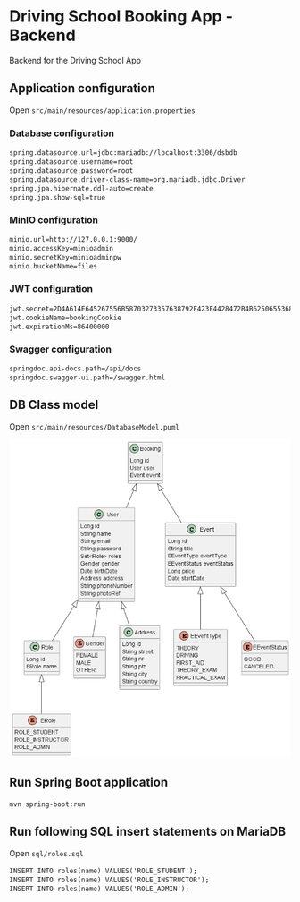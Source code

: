# Driving School Booking App - Backend

Backend for the Driving School App

## Application configuration
Open `src/main/resources/application.properties`

### Database configuration
```
spring.datasource.url=jdbc:mariadb://localhost:3306/dsbdb
spring.datasource.username=root
spring.datasource.password=root
spring.datasource.driver-class-name=org.mariadb.jdbc.Driver
spring.jpa.hibernate.ddl-auto=create
spring.jpa.show-sql=true
```

### MinIO configuration
```
minio.url=http://127.0.0.1:9000/
minio.accessKey=minioadmin
minio.secretKey=minioadminpw
minio.bucketName=files
```

### JWT configuration
```
jwt.secret=2D4A614E645267556B58703273357638792F423F4428472B4B6250655368566D
jwt.cookieName=bookingCookie
jwt.expirationMs=86400000
```

### Swagger configuration
```
springdoc.api-docs.path=/api/docs
springdoc.swagger-ui.path=/swagger.html
```

## DB Class model

Open `src/main/resources/DatabaseModel.puml`

![booking-app-backend](src/main/resources/DatabaseModel.png)

## Run Spring Boot application
```
mvn spring-boot:run
```

## Run following SQL insert statements on MariaDB
Open `sql/roles.sql`
```
INSERT INTO roles(name) VALUES('ROLE_STUDENT');
INSERT INTO roles(name) VALUES('ROLE_INSTRUCTOR');
INSERT INTO roles(name) VALUES('ROLE_ADMIN');
```

